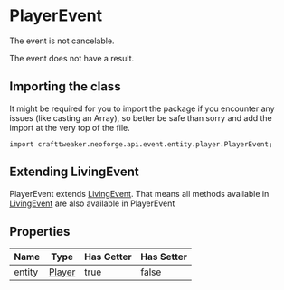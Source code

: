 # PlayerEvent

The event is not cancelable.

The event does not have a result.

## Importing the class

It might be required for you to import the package if you encounter any issues (like casting an Array), so better be safe than sorry and add the import at the very top of the file.
```zenscript
import crafttweaker.neoforge.api.event.entity.player.PlayerEvent;
```


## Extending LivingEvent

PlayerEvent extends [LivingEvent](/neoforge/api/event/entity/living/LivingEvent). That means all methods available in [LivingEvent](/neoforge/api/event/entity/living/LivingEvent) are also available in PlayerEvent

## Properties

|  Name  |                       Type                       | Has Getter | Has Setter |
|--------|--------------------------------------------------|------------|------------|
| entity | [Player](/vanilla/api/entity/type/player/Player) | true       | false      |

